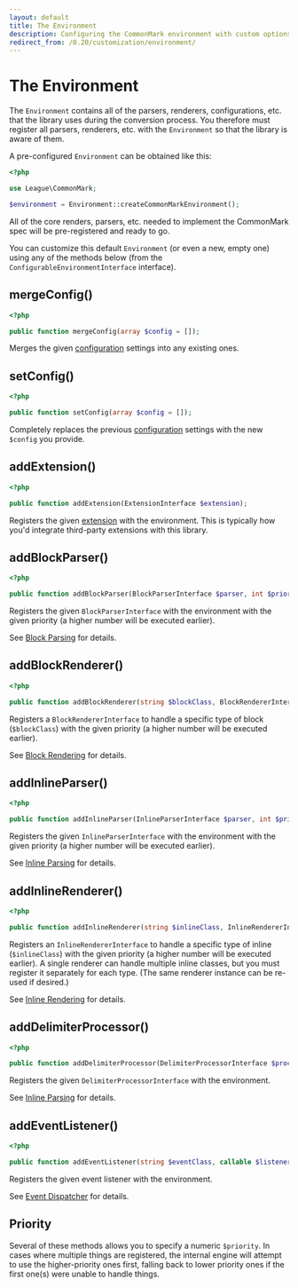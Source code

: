 ```yaml
---
layout: default
title: The Environment
description: Configuring the CommonMark environment with custom options and added functionality
redirect_from: /0.20/customization/environment/
---
```


The Environment
===============

The `Environment` contains all of the parsers, renderers, configurations, etc. that the library uses during the conversion process.  You therefore must register all parsers, renderers, etc. with the `Environment` so that the library is aware of them.

A pre-configured `Environment` can be obtained like this:

~~~php
<?php

use League\CommonMark;

$environment = Environment::createCommonMarkEnvironment();
~~~

All of the core renders, parsers, etc. needed to implement the CommonMark spec will be pre-registered and ready to go.

You can customize this default `Environment` (or even a new, empty one) using any of the methods below (from the `ConfigurableEnvironmentInterface` interface).

## mergeConfig()

~~~php
<?php

public function mergeConfig(array $config = []);
~~~

Merges the given [configuration](/1.0/configuration/) settings into any existing ones.

## setConfig()

~~~php
<?php

public function setConfig(array $config = []);
~~~

Completely replaces the previous [configuration](/1.0/configuration/) settings with the new `$config` you provide.

## addExtension()

~~~php
<?php

public function addExtension(ExtensionInterface $extension);
~~~

Registers the given [extension](/1.0/customization/extensions/) with the environment.  This is typically how you'd integrate third-party extensions with this library.

## addBlockParser()

~~~php
<?php

public function addBlockParser(BlockParserInterface $parser, int $priority = 0);
~~~

Registers the given `BlockParserInterface` with the environment with the given priority (a higher number will be executed earlier).

See [Block Parsing](/1.0/customization/block-parsing/) for details.

## addBlockRenderer()

~~~php
<?php

public function addBlockRenderer(string $blockClass, BlockRendererInterface $blockRenderer, int $priority = 0);
~~~

Registers a `BlockRendererInterface` to handle a specific type of block (`$blockClass`)  with the given priority (a higher number will be executed earlier).

See [Block Rendering](/1.0/customization/block-rendering/) for details.

## addInlineParser()

~~~php
<?php

public function addInlineParser(InlineParserInterface $parser, int $priority = 0);
~~~

Registers the given `InlineParserInterface` with the environment with the given priority (a higher number will be executed earlier).

See [Inline Parsing](/1.0/customization/inline-parsing/) for details.

## addInlineRenderer()

~~~php
<?php

public function addInlineRenderer(string $inlineClass, InlineRendererInterface $renderer, int $priority = 0);
~~~

Registers an `InlineRendererInterface` to handle a specific type of inline (`$inlineClass`) with the given priority (a higher number will be executed earlier).
A single renderer can handle multiple inline classes, but you must register it separately for each type. (The same renderer instance can be re-used if desired.)

See [Inline Rendering](/1.0/customization/inline-rendering/) for details.

## addDelimiterProcessor()

~~~php
<?php

public function addDelimiterProcessor(DelimiterProcessorInterface $processor);
~~~

Registers the given `DelimiterProcessorInterface` with the environment.

See [Inline Parsing](/1.0/customization/delimiter-processing/) for details.

## addEventListener()

~~~php
<?php

public function addEventListener(string $eventClass, callable $listener, int $priority = 0);
~~~

Registers the given event listener with the environment.

See [Event Dispatcher](/1.0/customization/event-dispatcher/) for details.

## Priority

Several of these methods allows you to specify a numeric `$priority`.  In cases where multiple things are registered, the internal engine will attempt to use the higher-priority ones first, falling back to lower priority ones if the first one(s) were unable to handle things.
